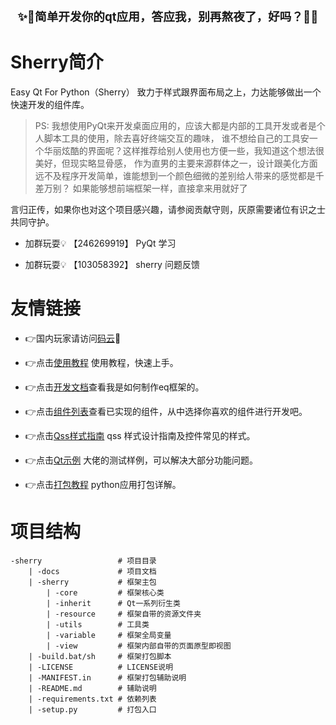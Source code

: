<div style="text-align: center;font-size: 14pt; font-weight: bold;">✨👀简单开发你的qt应用，答应我，别再熬夜了，好吗？👀✨</div>

# Sherry简介

Easy Qt For Python（Sherry） 致力于样式跟界面布局之上，力达能够做出一个快速开发的组件库。

>PS: 我想使用PyQt来开发桌面应用的，应该大都是内部的工具开发或者是个人脚本工具的使用，除去喜好终端交互的趣味，
>谁不想给自己的工具安一个华丽炫酷的界面呢？这样推荐给别人使用也方便一些，我知道这个想法很美好，但现实略显骨感，
>作为直男的主要来源群体之一，设计跟美化方面远不及程序开发简单，谁能想到一个颜色细微的差别给人带来的感觉都是千差万别？
>如果能够想前端框架一样，直接拿来用就好了


言归正传，如果你也对这个项目感兴趣，请参阅贡献守则，灰原需要诸位有识之士共同守护。

- 加群玩耍💡 【246269919】 PyQt 学习

- 加群玩耍💡 【103058392】 sherry 问题反馈


# 友情链接 

- 👉国内玩家请访问[码云](https://gitee.com/pymu/sherry)🚩

- 👉点击[使用教程](helper/readme.md) 使用教程，快速上手。

- 👉点击[开发文档](development/readme.md)查看我是如何制作eq框架的。

- 👉点击[组件列表](componet/readme.md)查看已实现的组件，从中选择你喜欢的组件进行开发吧。

- 👉点击[Qss样式指南](theme/readme.md) qss 样式设计指南及控件常见的样式。

- 👉点击[Qt示例](https://github.com/PyQt5/PyQt) 大佬的测试样例，可以解决大部分功能问题。

- 👉点击[打包教程](package/readme.md) python应用打包详解。




# 项目结构

    -sherry                 # 项目目录
        | -docs             # 项目文档
        | -sherry           # 框架主包
            | -core         # 框架核心类
            | -inherit      # Qt一系列衍生类
            | -resource     # 框架自带的资源文件夹
            | -utils        # 工具类
            | -variable     # 框架全局变量
            | -view         # 框架内部自带的页面原型即视图
        | -build.bat/sh     # 框架打包脚本
        | -LICENSE          # LICENSE说明
        | -MANIFEST.in      # 框架打包辅助说明
        | -README.md        # 辅助说明
        | -requirements.txt # 依赖列表
        | -setup.py         # 打包入口

